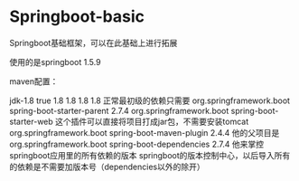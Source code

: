 # Springboot-basic
Springboot基础框架，可以在此基础上进行拓展


使用的是springboot 1.5.9

maven配置：

 <profiles>
    <id>jdk-1.8</id>
    <activation>
      <activeByDefault>true</activeByDefault>
      <jdk>1.8</jdk>
    </activation>
    <properties>
      <maven.compiler.source>1.8</maven.compiler.source>
      <maven.compiler.target>1.8</maven.compiler.target>
      <maven.compiler.compilerVersion>1.8</maven.compiler.compilerVersion>
    </properties>
 </profiles>
正常最初级的依赖只需要

<parent>
     <groupId>org.springframework.boot</groupId>
     <artifactId>spring-boot-starter-parent</artifactId>
     <version>2.7.4</version>
     <relativePath/> <!-- lookup parent from repository -->
</parent>
<dependencies>
     <dependency>
     <groupId>org.springframework.boot</groupId>
     <artifactId>spring-boot-starter-web</artifactId>
     </dependency>
</dependencies>
这个插件可以直接将项目打成jar包，不需要安装tomcat

<build>
     <plugins>
     <plugin><!-- 这个插件可以将应用打成一个jar包-->
        <groupId>org.springframework.boot</groupId>
        <artifactId>spring-boot-maven-plugin</artifactId>
        <version>2.4.4</version>
     </plugin>
     </plugins>
</build>
他的父项目是

<parent>
    <groupId>org.springframework.boot</groupId>
    <artifactId>spring-boot-dependencies</artifactId>
    <version>2.7.4</version>
</parent>
他来掌控springboot应用里的所有依赖的版本 springboot的版本控制中心，以后导入所有的依赖是不需要加版本号（dependencies以外的除开）
